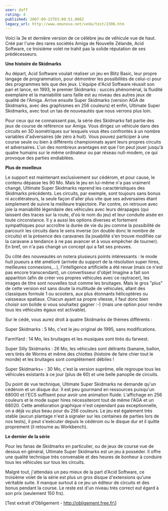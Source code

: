 ```yaml
---
user: daff
rating: 4
published: 2007-09-22T03:08:51.000Z
legacy_url: http://www.emunova.net/veda/test/2306.htm
---
```

Voici la 3e et dernière version de ce célèbre jeu de véhicule vue de haut. Créé par l'une des rares sociétés Amiga de Nouvelle Zélande, Acid Software, ce troisième volet ne trahit pas la solide réputation de ses prédécesseurs.  

  

**Une histoire de Skidmarks**  

  

Au départ, Acid Software voulait réaliser un jeu en Blitz Basic, leur propre langage de programmation, pour démontrer les possibilités de celui-ci pour des programmes tels que des jeux. L'équipe d'Acid Software réussit son pari et lance, en 1993, le premier Skidmarks : succès phénoménal, la fluidité exemplaire et la maniabilité sans faille est au niveau des autres jeux de qualité de l'Amiga. Arrive ensuite Super Skidmarks (version AGA de Skidmarks, avec des graphismes en 256 couleurs) et enfin, Ultimate Super Skidmarks, avec tout un tas de nouveautés que nous verrons plus loin.  

  

Pour ceux qui ne connaissent pas, la série des Skidmarks fait partie des jeux de course de référence sur Amiga. Vous dirigez un véhicule dans des circuits en 3D isométriques sur lesquels vous êtes confrontés à un nombre variables d'adversaires (de zéro à huit). Vous pouvez participer à une course seule ou bien à différents championnats ayant leurs propres circuits et adversaires. L'un des nombreux avantages est que l'on peut jouer jusqu'à quatre humains sur le même ordinateur ou par réseau null-modem, ce qui provoque des parties endiablées.  

  

**Plus de moelleux**  

  

Le support est maintenant exclusivement sur cédérom, et pour cause, le contenu dépasse les 90 Mo. Mais le jeu en lui-même n'a pas vraiment changé, Ultimate Super Skidmarks reprend les caractéristiques des Skidmarks précédents. Les circuits, par exemple, sont toujours sans bonus ni accélérateurs, la seule façon d'aller plus vite que ses adversaires étant simplement de suivre la meilleure trajectoire. Par contre, on retrouve avec joie la maniabilité légendaire des véhicules avec leurs dérapages (qui laissent des traces sur la route, d'où le nom du jeu) et leur conduite aisée en toute circonstance. Il y a aussi les options diverses et fortement sympathiques pour accroître la durée de vie du jeu comme la possibilité de parcourir les circuits dans le sens inverse (on double donc le nombre de circuits) et la présence des caravanes (la jouabilité s'en trouve modifiée car la caravane a tendance à ne pas avancer et à vous empêcher de tourner). En bref, on n'a pas changé un concept qui a fait ses preuves.  

  

Du côté des nouveautés on notera plusieurs points intéressants : le mode huit joueurs a été amélioré (arrivée du support de la résolution super hires, meilleures connexions,...), l'intelligence artificielle a été revue (mais ce n'est pas encore transcendant), un convertisseur d'objet Imagine a fait son apparition (afin de créer vos propres véhicules avec ce raytracer), les images de titre sont nouvelles tout comme les bruitages. Mais le gros "plus" de cette version est sans doute la multitude de véhicules, allant des classiques formule 1 ou scooters, aux plus étonnants hélicoptères ou vaisseaux spatiaux. Chacun ayant sa propre vitesse, il faut donc bien choisir son bolide si vous souhaitez gagner :-) (mais une option pour rendre tous les véhicules égaux est activable).  

  

Sur le cédé, vous aurez droit à quatre Skidmarks de thèmes différents :  

  

Super Skidmarks : 5 Mo, c'est le jeu original de 1995, sans modifications.  

  

FarmYard : 14 Mo, les bruitages et les musiques sont tirés du farwest.  

  

Super Silly Skidmarks : 26 Mo, les véhicules sont délirants (banane, ballon, vers tirés de Worms et même des chiottes (histoire de faire chier tout le monde) et les bruitages sont complètement débiles !  

  

Super Skidmarks+ : 30 Mo, c'est la version suprême, elle regroupe tous les véhicules existants à ce jour (plus de 60) et une belle panoplie de circuits.  

  

Du point de vue technique, Ultimate Super Skidmarks ne demande qu'un cédérom et un disque dur. Il est peu gourmand en ressources puisqu'un 68000 et l'ECS suffisent pour avoir une animation fluide. L'affichage en 256 couleurs et le mode super hires nécessiteront tout de même l'AGA et un 68020\. Cette amélioration graphique n'est cependant pas exceptionnelle, on a déjà vu plus beau pour du 256 couleurs. Le jeu est également très stable (aucun plantage n'est à signaler sur les centaines de parties lors de nos tests), il peut s'exécuter depuis le cédérom ou le disque dur et il quitte proprement (il retourne au Workbench).  

  

**Le dernier de la série**  

  

Pour les fanas de Skidmarks en particulier, ou de jeux de course vue de dessus en général, Ultimate Super Skidmarks est un jeu à posséder. Il offre une qualité technique très convenable et des heures de bonheur à conduire tous les véhicules sur tous les circuits.  

  

Malgré tout, j'attendais un peu mieux de la part d'Acid Software, ce troisième volet de la série est plus un gros disque d'extensions qu'une véritable suite. Il manque surtout à ce jeu un éditeur de circuits et des bonus pendant la course. Le reste est d'un niveau très correct eut égard à son prix (seulement 150 frs).  

  

\[Test extrait d'Obligement - http://obligement.free.fr\]
